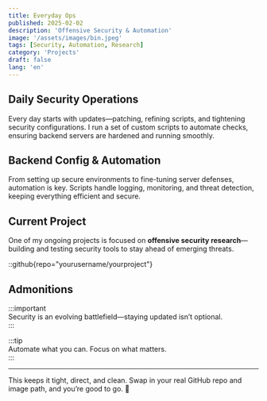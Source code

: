 ```yaml
---
title: Everyday Ops  
published: 2025-02-02  
description: 'Offensive Security & Automation'  
image: '/assets/images/bin.jpeg'  
tags: [Security, Automation, Research]  
category: 'Projects'  
draft: false  
lang: 'en'  
---
```


## Daily Security Operations  

Every day starts with updates—patching, refining scripts, and tightening security configurations. I run a set of custom scripts to automate checks, ensuring backend servers are hardened and running smoothly.  

## Backend Config & Automation  

From setting up secure environments to fine-tuning server defenses, automation is key. Scripts handle logging, monitoring, and threat detection, keeping everything efficient and secure.  

## Current Project  

One of my ongoing projects is focused on **offensive security research**—building and testing security tools to stay ahead of emerging threats.  

::github{repo="yourusername/yourproject"}  

## Admonitions  

:::important  
Security is an evolving battlefield—staying updated isn’t optional.  
:::

:::tip  
Automate what you can. Focus on what matters.  
:::

---

This keeps it tight, direct, and clean. Swap in your real GitHub repo and image path, and you’re good to go. 🚀

